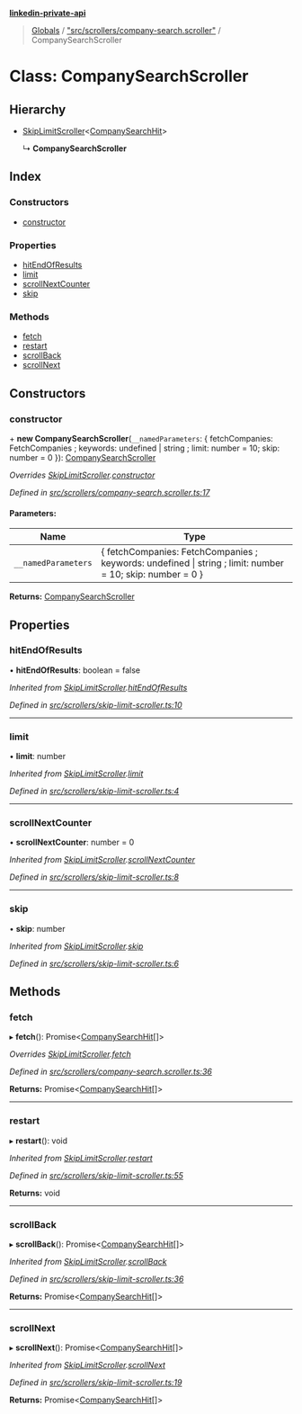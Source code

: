 **[linkedin-private-api](../README.md)**

> [Globals](../globals.md) / ["src/scrollers/company-search.scroller"](../modules/_src_scrollers_company_search_scroller_.md) / CompanySearchScroller

# Class: CompanySearchScroller

## Hierarchy

- [SkipLimitScroller](_src_scrollers_skip_limit_scroller_.skiplimitscroller.md)<[CompanySearchHit](../interfaces/_src_entities_company_search_hit_entity_.companysearchhit.md)\>

  ↳ **CompanySearchScroller**

## Index

### Constructors

- [constructor](_src_scrollers_company_search_scroller_.companysearchscroller.md#constructor)

### Properties

- [hitEndOfResults](_src_scrollers_company_search_scroller_.companysearchscroller.md#hitendofresults)
- [limit](_src_scrollers_company_search_scroller_.companysearchscroller.md#limit)
- [scrollNextCounter](_src_scrollers_company_search_scroller_.companysearchscroller.md#scrollnextcounter)
- [skip](_src_scrollers_company_search_scroller_.companysearchscroller.md#skip)

### Methods

- [fetch](_src_scrollers_company_search_scroller_.companysearchscroller.md#fetch)
- [restart](_src_scrollers_company_search_scroller_.companysearchscroller.md#restart)
- [scrollBack](_src_scrollers_company_search_scroller_.companysearchscroller.md#scrollback)
- [scrollNext](_src_scrollers_company_search_scroller_.companysearchscroller.md#scrollnext)

## Constructors

### constructor

\+ **new CompanySearchScroller**(`__namedParameters`: { fetchCompanies: FetchCompanies ; keywords: undefined \| string ; limit: number = 10; skip: number = 0 }): [CompanySearchScroller](_src_scrollers_company_search_scroller_.companysearchscroller.md)

_Overrides [SkipLimitScroller](_src_scrollers_skip_limit_scroller_.skiplimitscroller.md).[constructor](_src_scrollers_skip_limit_scroller_.skiplimitscroller.md#constructor)_

_Defined in [src/scrollers/company-search.scroller.ts:17](https://github.com/eilonmore/linkedin-private-api/blob/84c9c15/src/scrollers/company-search.scroller.ts#L17)_

#### Parameters:

| Name                | Type                                                                                                      |
| ------------------- | --------------------------------------------------------------------------------------------------------- |
| `__namedParameters` | { fetchCompanies: FetchCompanies ; keywords: undefined \| string ; limit: number = 10; skip: number = 0 } |

**Returns:** [CompanySearchScroller](_src_scrollers_company_search_scroller_.companysearchscroller.md)

## Properties

### hitEndOfResults

• **hitEndOfResults**: boolean = false

_Inherited from [SkipLimitScroller](_src_scrollers_skip_limit_scroller_.skiplimitscroller.md).[hitEndOfResults](_src_scrollers_skip_limit_scroller_.skiplimitscroller.md#hitendofresults)_

_Defined in [src/scrollers/skip-limit-scroller.ts:10](https://github.com/eilonmore/linkedin-private-api/blob/84c9c15/src/scrollers/skip-limit-scroller.ts#L10)_

---

### limit

• **limit**: number

_Inherited from [SkipLimitScroller](_src_scrollers_skip_limit_scroller_.skiplimitscroller.md).[limit](_src_scrollers_skip_limit_scroller_.skiplimitscroller.md#limit)_

_Defined in [src/scrollers/skip-limit-scroller.ts:4](https://github.com/eilonmore/linkedin-private-api/blob/84c9c15/src/scrollers/skip-limit-scroller.ts#L4)_

---

### scrollNextCounter

• **scrollNextCounter**: number = 0

_Inherited from [SkipLimitScroller](_src_scrollers_skip_limit_scroller_.skiplimitscroller.md).[scrollNextCounter](_src_scrollers_skip_limit_scroller_.skiplimitscroller.md#scrollnextcounter)_

_Defined in [src/scrollers/skip-limit-scroller.ts:8](https://github.com/eilonmore/linkedin-private-api/blob/84c9c15/src/scrollers/skip-limit-scroller.ts#L8)_

---

### skip

• **skip**: number

_Inherited from [SkipLimitScroller](_src_scrollers_skip_limit_scroller_.skiplimitscroller.md).[skip](_src_scrollers_skip_limit_scroller_.skiplimitscroller.md#skip)_

_Defined in [src/scrollers/skip-limit-scroller.ts:6](https://github.com/eilonmore/linkedin-private-api/blob/84c9c15/src/scrollers/skip-limit-scroller.ts#L6)_

## Methods

### fetch

▸ **fetch**(): Promise<[CompanySearchHit](../interfaces/_src_entities_company_search_hit_entity_.companysearchhit.md)[]\>

_Overrides [SkipLimitScroller](_src_scrollers_skip_limit_scroller_.skiplimitscroller.md).[fetch](_src_scrollers_skip_limit_scroller_.skiplimitscroller.md#fetch)_

_Defined in [src/scrollers/company-search.scroller.ts:36](https://github.com/eilonmore/linkedin-private-api/blob/84c9c15/src/scrollers/company-search.scroller.ts#L36)_

**Returns:** Promise<[CompanySearchHit](../interfaces/_src_entities_company_search_hit_entity_.companysearchhit.md)[]\>

---

### restart

▸ **restart**(): void

_Inherited from [SkipLimitScroller](_src_scrollers_skip_limit_scroller_.skiplimitscroller.md).[restart](_src_scrollers_skip_limit_scroller_.skiplimitscroller.md#restart)_

_Defined in [src/scrollers/skip-limit-scroller.ts:55](https://github.com/eilonmore/linkedin-private-api/blob/84c9c15/src/scrollers/skip-limit-scroller.ts#L55)_

**Returns:** void

---

### scrollBack

▸ **scrollBack**(): Promise<[CompanySearchHit](../interfaces/_src_entities_company_search_hit_entity_.companysearchhit.md)[]\>

_Inherited from [SkipLimitScroller](_src_scrollers_skip_limit_scroller_.skiplimitscroller.md).[scrollBack](_src_scrollers_skip_limit_scroller_.skiplimitscroller.md#scrollback)_

_Defined in [src/scrollers/skip-limit-scroller.ts:36](https://github.com/eilonmore/linkedin-private-api/blob/84c9c15/src/scrollers/skip-limit-scroller.ts#L36)_

**Returns:** Promise<[CompanySearchHit](../interfaces/_src_entities_company_search_hit_entity_.companysearchhit.md)[]\>

---

### scrollNext

▸ **scrollNext**(): Promise<[CompanySearchHit](../interfaces/_src_entities_company_search_hit_entity_.companysearchhit.md)[]\>

_Inherited from [SkipLimitScroller](_src_scrollers_skip_limit_scroller_.skiplimitscroller.md).[scrollNext](_src_scrollers_skip_limit_scroller_.skiplimitscroller.md#scrollnext)_

_Defined in [src/scrollers/skip-limit-scroller.ts:19](https://github.com/eilonmore/linkedin-private-api/blob/84c9c15/src/scrollers/skip-limit-scroller.ts#L19)_

**Returns:** Promise<[CompanySearchHit](../interfaces/_src_entities_company_search_hit_entity_.companysearchhit.md)[]\>
